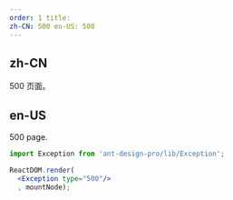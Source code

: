```yaml
---
order: 1 title:
zh-CN: 500 en-US: 500
---
```


## zh-CN

500 页面。

## en-US

500 page.

````jsx
import Exception from 'ant-design-pro/lib/Exception';

ReactDOM.render(
  <Exception type="500"/>
  , mountNode);
````
